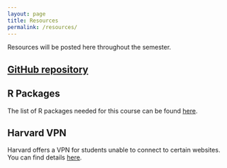 ```yaml
---
layout: page
title: Resources
permalink: /resources/
---
```


Resources will be posted here throughout the semester. 

## [GitHub repository](https://github.com/coredatascience/BST219)

## R Packages
The list of R packages needed for this course can be found [here](https://docs.google.com/document/d/16eOIVps4GwVjHJ6BeReN8ghSq30o2HpC/edit?usp=sharing&ouid=106994225020831515723&rtpof=true&sd=true). 

## Harvard VPN
Harvard offers a VPN for students unable to connect to certain websites. You can find details [here](https://huit.harvard.edu/vpn).

